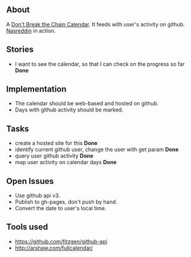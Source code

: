 ## About

A [Don't Break the Chain Calendar](http://lifehacker.com/281626/jerry-seinfelds-productivity-secret). It feeds with user's activity on github. [Nasreddin](http://cargokult.github.com/nasreddin/) in action.

## Stories

* I want to see the calendar, so that I can check on the progress so far **Done**

## Implementation
* The calendar should be web-based and hosted on github.
* Days with github activity should be marked.

## Tasks
* create a hosted site for this **Done**
* identify current github user, change the user with get param **Done**
* query user github activity **Done**
* map user activity on calendar days **Done**

## Open Issues
* Use github api v3.
* Publish to gh-pages, don't push by hand.
* Convert the date to user's local time.

## Tools used
* https://github.com/fitzgen/github-api
* http://arshaw.com/fullcalendar/

